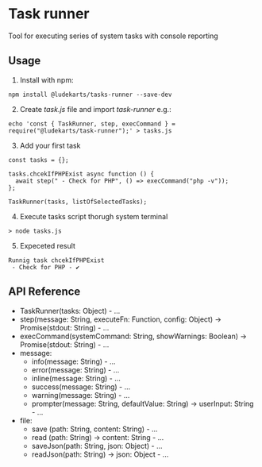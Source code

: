 # Task runner
Tool for executing series of system tasks with console reporting


## Usage

1. Install with npm:

```
npm install @ludekarts/tasks-runner --save-dev
```

2. Create *task.js* file and import *task-runner* e.g.:

```
echo 'const { TaskRunner, step, execCommand } = require("@ludekarts/task-runner");' > tasks.js
```

3. Add your first task

```
const tasks = {};

tasks.chcekIfPHPExist async function () {
  await step(" - Check for PHP", () => execCommand("php -v"));  
};

TaskRunner(tasks, listOfSelectedTasks);
```

4. Execute tasks script thorugh system terminal

```
> node tasks.js
```

5. Expeceted result

```
Runnig task chcekIfPHPExist
 - Check for PHP - ✔
```

## API Reference

- TaskRunner(tasks: Object) - ...
- step(message: String, executeFn: Function, config: Object) -> Promise(stdout: String) - ... 
- execCommand(systemCommand: String, showWarnings: Boolean) -> Promise(stdout: String) - ...
- message: 
    - info(message: String) - ...
    - error(message: String) - ...
    - inline(message: String) - ...
    - success(message: String) - ...
    - warning(message: String) - ...
    - prompter(message: String, defaultValue: String) -> userInput: String - ...
- file:
    - save (path: String, content: String) - ...
    - read (path: String) -> content: String - ...
    - saveJson(path: String, json: Object) - ...
    - readJson(path: String) -> json: Object - ...